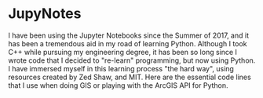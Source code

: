 # JupyNotes

I have been using the Jupyter Notebooks since the Summer of 2017, and it has been a tremendous aid in my road of learning Python.  Although I took C++ while pursuing my engineering degree, it has been so long since I wrote code that I decided to "re-learn" programming, but now using Python. I have immersed myself in this learning process "the hard way", using resources created by Zed Shaw, and MIT.  Here are the essential code lines that I use when doing GIS or playing with the ArcGIS API for Python.
